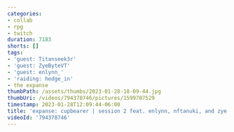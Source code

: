 ```yaml
---
categories:
- collab
- rpg
- twitch
duration: 7183
shorts: []
tags:
- 'guest: Titanseek3r'
- 'guest: ZyeByteVT'
- 'guest: enlynn_'
- 'raiding: hedge_in'
- the expanse
thumbPath: /assets/thumbs/2023-01-28-18-09-44.jpg
thumbUri: /videos/794378746/pictures/1599707529
timestamp: 2023-01-28T12:09:44-06:00
title: 'expanse: cupbearer | session 2 feat. enlynn, nftanuki, and zye!'
videoId: '794378746'
---
```

